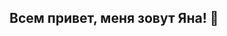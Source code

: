 ##  Всем привет, меня зовут Яна! 👋

<!--
**Yasya30/Yasya30** is a ✨ _special_ ✨ repository because its `README.md` (this file) appears on your GitHub profile.

Here are some ideas to get you started:

- 🔭 В настоящее время я прохожу обучение в Skypro по профессии QA -инженер. также являюсь начинающим тестировщиком.
 Изучаю ручное тестирование. Очень сильно интересуюсь новыми знаниями в этой профессии. 

Постоянно слежу за новыми технологиями, методами и инструментами, связанными с тестированием, чтобы быть в курсе последних тенденций и применять их в практической работе. Я активно посещаю онлайн-курсы, читаю профессиональные книги и форумы, где могу учиться у опытных профессионалов. Также ищу разные возможности и участвую в профессиональных конференциях и встречах, чтобы делиться знаниями и общаться с коллегами из индустрии тестирования. Всё это помогает мне не только развиваться в области тестирования, но и приносить большую пользу команде и достигать высоких результатов.  

### Связаться со мной:

тел: 89885531339

тг: @YanaZaharov

hh: <https://shakhty.hh.ru/resume/5b26ceebff039e8bf90039ed1f6c547a384d51>

### Языки и инструменты:

Работаю в:

TestIt, Ёжка, Pict, DevTools, google sheets

### Портфолио:

  

### Проект «Основы тестирования»


<https://yanazaharova.yonote.ru/share/09c74556-9b8d-4881-a8cd-32f3ca442dc1>

 **Проект:** расписание личного кабинета для учителей Skyeng.

**Описание:** в расписание учителей добавлена новая функциональность — личные события. Преподаватель может использовать личные события для собственных встреч, которые не привязаны к ученикам платформы Skyeng. Для тестирования была составлена необходимая тестовая документация в формате тест-кейсов и чек-листов. По завершении тестирования на основе результатов создан отчет с использованием метрик и выводом о готовности продукта к релизу.

**Цель проекта:** протестировать новую функциональность и вынести решение о готовности продукта к релизу.

**Какие виды тестирования были проведены:**

- тестирование требований,
- приёмочное тестирование,
- дымовое тестирование,
- функциональное тестирование,
- регрессионное тестирование.

**Какие инструменты были применены:**

- Miro для создания декомпозиции новой функциональности;
- TestIt для написания тестовой документации;
- Yonote для ведения тест-плана и отчета;
- Ёжка для фиксирования баг-репортов.

  Это пока был мой первый проект. Но уверена, что не последний
